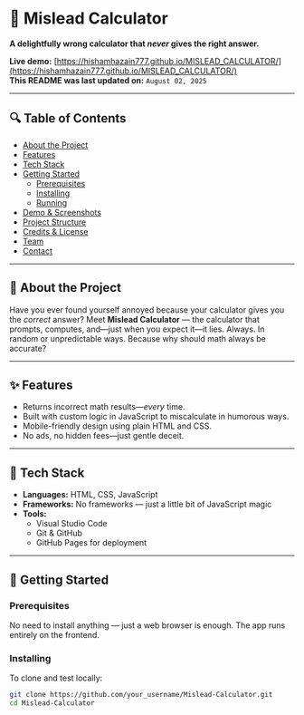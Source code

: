 # 🎯 Mislead Calculator

**A delightfully wrong calculator that *never* gives the right answer.**

**Live demo:** [https://hishamhazain777.github.io/MISLEAD_CALCULATOR/](https://hishamhazain777.github.io/MISLEAD_CALCULATOR/)  
**This README was last updated on:** `August 02, 2025`

---

## 🔍 Table of Contents

- [About the Project](#-about-the-project)  
- [Features](#-features)  
- [Tech Stack](#-tech-stack)  
- [Getting Started](#-getting-started)  
  - [Prerequisites](#prerequisites)  
  - [Installing](#installing)  
  - [Running](#running)  
- [Demo & Screenshots](#-demo--screenshots)  
- [Project Structure](#-project-structure)  
- [Credits & License](#-credits--license)  
- [Team](#-team)  
- [Contact](#-contact)

---

## 🧠 About the Project

Have you ever found yourself annoyed because your calculator gives you the *correct* answer? Meet **Mislead Calculator** — the calculator that prompts, computes, and—just when you expect it—it lies. Always. In random or unpredictable ways. Because why should math always be accurate?

---

## ✨ Features

- Returns incorrect math results—*every* time.  
- Built with custom logic in JavaScript to miscalculate in humorous ways.  
- Mobile-friendly design using plain HTML and CSS.  
- No ads, no hidden fees—just gentle deceit.

---

## 🧱 Tech Stack

- **Languages:** HTML, CSS, JavaScript  
- **Frameworks:** No frameworks — just a little bit of JavaScript magic  
- **Tools:**  
  - Visual Studio Code  
  - Git & GitHub  
  - GitHub Pages for deployment

---

## 🚀 Getting Started

### Prerequisites

No need to install anything — just a web browser is enough. The app runs entirely on the frontend.

### Installing

To clone and test locally:

```bash
git clone https://github.com/your_username/Mislead-Calculator.git
cd Mislead-Calculator
